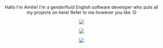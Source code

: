 <p align="center">Hallo I'm Amilie! I'm a genderfluid English software developer who puts all my projects on here! Refer to me however you like :D<br></p>

<p align="center"><img src="https://ziadoua.github.io/m3-Markdown-Badges/badges/Arch/arch1.svg"></p> 
<p align="center"><img src="https://ziadoua.github.io/m3-Markdown-Badges/badges/Java/java1.svg"></p>
<p align="center"><img src="https://ziadoua.github.io/m3-Markdown-Badges/badges/HTML/html1.svg"></p> 
